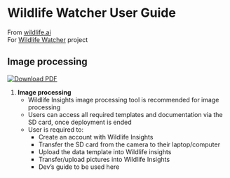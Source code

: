 # Wildlife Watcher User Guide

From [wildlife.ai](https://wildlife.ai/)  
For [Wildlife Watcher](https://wildlife.ai/projects/wildlife-watcher/) project  

## Image processing

[![Download PDF](https://img.shields.io/badge/Download-PDF-blue)](../pdf/wildlife_watcher_user_guide_image_processing.pdf)

1. **Image processing**
    - Wildlife Insights image processing tool is recommended for image processing
    - Users can access all required templates and documentation via the SD card, once deployment is ended
    - User is required to:
        - Create an account with Wildlife Insights
        - Transfer the SD card from the camera to their laptop/computer
        - Upload the data template into Wildlife insights
        - Transfer/upload pictures into Wildlife Insights
        - Dev’s guide to be used here